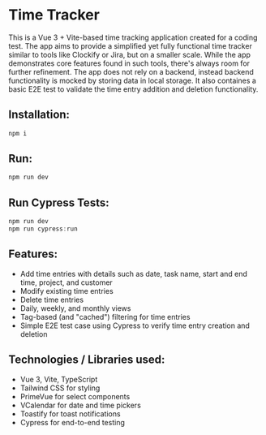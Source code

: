 # Time Tracker
This is a Vue 3 + Vite-based time tracking application created for a coding test. The app aims to provide a simplified yet fully functional time tracker similar to tools like Clockify or Jira, but on a smaller scale. While the app demonstrates core features found in such tools, there's always room for further refinement. The app does not rely on a backend, instead backend functionality is mocked by storing data in local storage. It also containes a basic E2E test to validate the time entry addition and deletion functionality.

## Installation:
```javascript
npm i
```

## Run:
```javascript
npm run dev
```

## Run Cypress Tests:
```javascript
npm run dev
npm run cypress:run
```

## Features:
- Add time entries with details such as date, task name, start and end time, project, and customer
- Modify existing time entries
- Delete time entries
- Daily, weekly, and monthly views
- Tag-based (and "cached") filtering for time entries
- Simple E2E test case using Cypress to verify time entry creation and deletion

## Technologies / Libraries used:
- Vue 3, Vite, TypeScript
- Tailwind CSS for styling
- PrimeVue for select components
- VCalendar for date and time pickers
- Toastify for toast notifications
- Cypress for end-to-end testing
